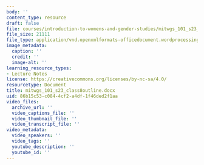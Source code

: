 ```yaml
---
body: ''
content_type: resource
draft: false
file: courses/introduction-to-womens-and-gender-studies/mitwgs_101_s23_class8outline.docx
file_size: 21111
file_type: application/vnd.openxmlformats-officedocument.wordprocessingml.document
image_metadata:
  caption: ''
  credit: ''
  image-alt: ''
learning_resource_types:
- Lecture Notes
license: https://creativecommons.org/licenses/by-nc-sa/4.0/
resourcetype: Document
title: mitwgs_101_s23_class8outline.docx
uid: 86b15c53-c084-4cf2-a4df-1f46ded2f1aa
video_files:
  archive_url: ''
  video_captions_file: ''
  video_thumbnail_file: ''
  video_transcript_file: ''
video_metadata:
  video_speakers: ''
  video_tags: ''
  youtube_description: ''
  youtube_id: ''
---
```

